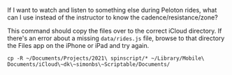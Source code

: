 If I want to watch and listen to something else during Peloton rides, what can I use instead of the instructor to know the cadence/resistance/zone?

This command should copy the files over to the correct iCloud directory. If there's an error about a missing `data/rides.js` file, browse to that directory the Files app on the iPhone or iPad and try again.

    cp -R ~/Documents/Projects/2021\ spinscript/* ~/Library/Mobile\ Documents/iCloud\~dk\~simonbs\~Scriptable/Documents/